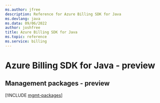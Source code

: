 ```yaml
---
ms.author: jfree
description: Reference for Azure Billing SDK for Java
ms.devlang: java
ms.data: 09/06/2022
author: joshfree
title: Azure Billing SDK for Java
ms.topic: reference
ms.service: billing
---
```

# Azure Billing SDK for Java - preview

## Management packages - preview
[!INCLUDE [mgmt-packages](billing-mgmt-index.md)]